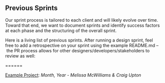 ## Previous Sprints

Our sprint process is tailored to each client and will likely evolve over time. Toward that end, we want to document sprints and identify success factors at each phase and the structuring of the overall sprint.

Here is a living list of previous sprints. After running a design sprint, feel free to add a retrospective on your sprint using the example README.md – the PR process allows for other designers/developers/stakeholders to review as well:

======

[Example Project](Example-Month-Day-Year): *Month, Year - Melissa McWilliams & Craig Upton*
